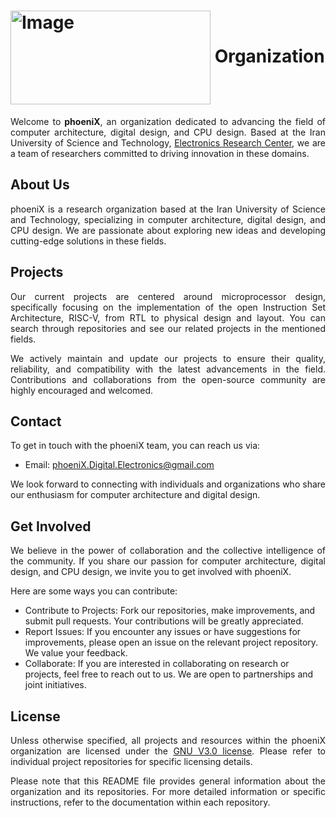 <img src="https://github.com/ArvinDelavari/phoeniX-RV32/blob/%F0%9F%94%A7-execution-flow/Documents/Images/phoenix_logotype_bb_transparent.png" alt="Image" width="320" height="150" style="vertical-align:middle"> Organization
===============
<div align="justify">
  
Welcome to **phoeniX**, an organization dedicated to advancing the field of computer architecture, digital design, and CPU design. 
Based at the Iran University of Science and Technology, [Electronics Research Center](http://erc.iust.ac.ir/), we are a team of researchers committed to driving innovation in these domains.
</div>

## About Us
<div align="justify">
  
phoeniX is a research organization based at the Iran University of Science and Technology, specializing in computer architecture, digital design, and CPU design. 
We are passionate about exploring new ideas and developing cutting-edge solutions in these fields.
</div>

## Projects
<div align="justify">

Our current projects are centered around microprocessor design, specifically focusing on the implementation of the open Instruction Set Architecture, RISC-V, from RTL to physical design and layout.
You can search through repositories and see our related projects in the mentioned fields.

We actively maintain and update our projects to ensure their quality, reliability, and compatibility with the latest advancements in the field. 
Contributions and collaborations from the open-source community are highly encouraged and welcomed.
</div>

## Contact
<div align="justify">

  To get in touch with the phoeniX team, you can reach us via:
- Email: phoeniX.Digital.Electronics@gmail.com

We look forward to connecting with individuals and organizations who share our enthusiasm for computer architecture and digital design.
</div>

## Get Involved
<div align="justify">

We believe in the power of collaboration and the collective intelligence of the community. 
If you share our passion for computer architecture, digital design, and CPU design, we invite you to get involved with phoeniX. 
</div>

Here are some ways you can contribute:
- Contribute to Projects: Fork our repositories, make improvements, and submit pull requests. Your contributions will be greatly appreciated.
- Report Issues: If you encounter any issues or have suggestions for improvements, please open an issue on the relevant project repository. We value your feedback.
- Collaborate: If you are interested in collaborating on research or projects, feel free to reach out to us. We are open to partnerships and joint initiatives.

## License
<div align="justify">

Unless otherwise specified, all projects and resources within the phoeniX organization are licensed under the [GNU V3.0 license](https://en.wikipedia.org/wiki/GNU_General_Public_License). Please refer to individual project repositories for specific licensing details.

Please note that this README file provides general information about the organization and its repositories. For more detailed information or specific instructions, refer to the documentation within each repository.
</div>

